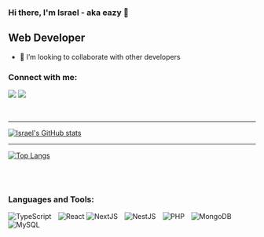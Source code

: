 ### Hi there, I'm Israel - aka eazy 👋

<!--
**pseudoeazy/pseudoeazy** is a ✨ _special_ ✨ repository because its `README.md` (this file) appears on your GitHub profile.
Here are some ideas to get you started:
-->

## Web Developer

- 👯 I’m looking to collaborate with other developers
<!--
- 😻 Check out the NFT collection I created: [CodeCats](https://opensea.io/collection/codecats?search[sortAscending]=true&search[sortBy]=PRICE&search[toggles][0]=BUY_NOW)
  -->

### Connect with me:

<a href="https://twitter.com/pseudoeazy"><img src="https://img.shields.io/badge/Twitter-1DA1F2?style=for-the-badge&logo=twitter&logoColor=white" /></a>
<a href="https://medium.com/@pseudoeazy"><img src="https://img.shields.io/badge/Medium-12100E?style=for-the-badge&logo=medium&logoColor=white" /></a>

<br />

---

[![Israel's GitHub stats](https://github-readme-stats.vercel.app/api?username=pseudoeazy)](https://github.com/pseudoeazy/github-readme-stats)

---

[![Top Langs](https://github-readme-stats.vercel.app/api/top-langs/?username=pseudoeazy)](https://github.com/pseudoeazy/github-readme-stats)

<br />
<br />

### Languages and Tools:

<img  style="margin-right:10px;"  alt="TypeScript"  src="https://img.shields.io/badge/TypeScript-007ACC?style=for-the-badge&logo=typescript&logoColor=white" />
<img  alt="React"  src="https://img.shields.io/badge/React-20232A?style=for-the-badge&logo=react&logoColor=61DAFB" />
<img  style="margin-right:10px;"  alt="NextJS"  src="https://img.shields.io/badge/next.js-000000?style=for-the-badge&logo=nextdotjs&logoColor=white" />
<img  style="margin-right:10px;"  alt="NestJS"  src="https://img.shields.io/badge/nestjs-%23E0234E.svg?style=for-the-badge&logo=nestjs&logoColor=white" />

<img  style="margin-right:10px;"  alt="PHP"  src="https://img.shields.io/badge/PHP-777BB4?style=for-the-badge&logo=php&logoColor=white" />

<img  style="margin-right:10px;"  alt="MongoDB"  src="https://img.shields.io/badge/MongoDB-4EA94B?style=for-the-badge&logo=mongodb&logoColor=white" />
<img  style="margin-right:10px;"  alt="MySQL"  src="https://img.shields.io/badge/MySQL-005C84?style=for-the-badge&logo=mysql&logoColor=white" />
